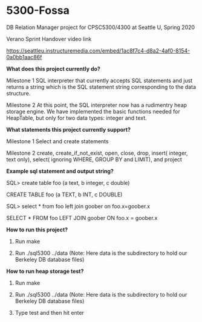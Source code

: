 # 5300-Fossa
DB Relation Manager project for CPSC5300/4300 at Seattle U, Spring 2020

Verano Sprint Handover video link

https://seattleu.instructuremedia.com/embed/1ac8f7c4-d8a2-4af0-8154-0a0bb1aac86f

**What does this project currently do?**

Milestone 1
SQL interpreter that currently accepts SQL statements and just returns a string which is the SQL statement string corresponding to the data structure.

Milestone 2 
At this point, the SQL interpreter now has a rudimentry heap storage engine. We have implemented the basic functions needed for HeapTable, but only for two data types: integer and text.

**What statements this project currently support?**

Milestone 1
Select and create statements

Milestone 2
create, create_if_not_exist, open, close, drop, insert( integer, text only), select( ignoring WHERE, GROUP BY and LIMIT), and project

**Example sql statement and output string?**

SQL> create table foo (a text, b integer, c double)

CREATE TABLE foo (a TEXT, b INT, c DOUBLE)

SQL> select * from foo left join goober on foo.x=goober.x

SELECT * FROM foo LEFT JOIN goober ON foo.x = goober.x


**How to run this project?**

1) Run make

2) Run ./sql5300 ../data (Note: Here data is the subdirectory to hold our Berkeley DB database files)

**How to run heap storage test?**

1) Run make

2) Run ./sql5300 ../data (Note: Here data is the subdirectory to hold our Berkeley DB database files)

3) Type test and then hit enter
